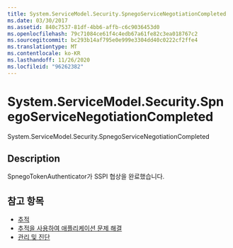 ```yaml
---
title: System.ServiceModel.Security.SpnegoServiceNegotiationCompleted
ms.date: 03/30/2017
ms.assetid: 840c7537-81df-4bb6-affb-c6c9036453d0
ms.openlocfilehash: 79c71084ce61f4c4edb67a61fe82c3ea018767c2
ms.sourcegitcommit: bc293b14af795e0e999e3304dd40c0222cf2ffe4
ms.translationtype: MT
ms.contentlocale: ko-KR
ms.lasthandoff: 11/26/2020
ms.locfileid: "96262382"
---
```

# <a name="systemservicemodelsecurityspnegoservicenegotiationcompleted"></a>System.ServiceModel.Security.SpnegoServiceNegotiationCompleted

System.ServiceModel.Security.SpnegoServiceNegotiationCompleted  
  
## <a name="description"></a>Description  

 SpnegoTokenAuthenticator가 SSPI 협상을 완료했습니다.  
  
## <a name="see-also"></a>참고 항목

- [추적](index.md)
- [추적을 사용하여 애플리케이션 문제 해결](using-tracing-to-troubleshoot-your-application.md)
- [관리 및 진단](../index.md)
